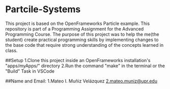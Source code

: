 # Partcile-Systems
This project is based on the OpenFrameworks Particle example. This repository is part of a Programming Assignment for the Advanced Programming Course. The purpose of this project was to help the me(the student) create practical programming skills by implementing changes to the base code that require strong understanding of the concepts learned in class.

##Setup
1.Clone this project inside an OpenFrameworks installation's "apps/myApps/" directory
2.Run the command "make" in the terminal or the "Build" Task in VSCode

##Name and Email:
1.Mateo I. Muñiz Velázquez
2.mateo.muniz@upr.edu
